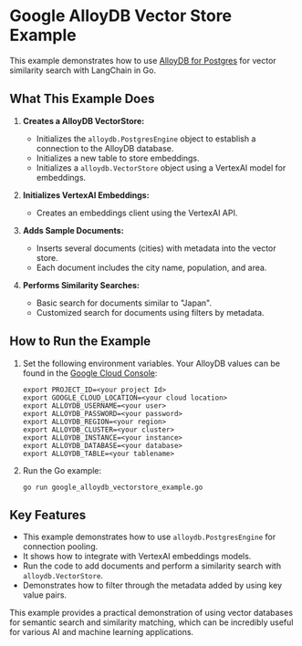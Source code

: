 # Google AlloyDB Vector Store Example

This example demonstrates how to use [AlloyDB for Postgres](https://cloud.google.com/products/alloydb) for vector similarity search with LangChain in Go.

## What This Example Does

1. **Creates a AlloyDB VectorStore:**
   - Initializes the `alloydb.PostgresEngine` object to establish a connection to the AlloyDB database.
   - Initializes a new table to store embeddings.
   - Initializes a `alloydb.VectorStore` object using a VertexAI model for embeddings.

2. **Initializes VertexAI Embeddings:**
    - Creates an embeddings client using the VertexAI API.

3. **Adds Sample Documents:**
    - Inserts several documents (cities) with metadata into the vector store.
    - Each document includes the city name, population, and area.

4. **Performs Similarity Searches:**
    - Basic search for documents similar to "Japan".
    - Customized search for documents using filters by metadata.

## How to Run the Example

1. Set the following environment variables. Your AlloyDB values can be found in the [Google Cloud Console](https://console.cloud.google.com/alloydb/clusters):
   ```
   export PROJECT_ID=<your project Id>
   export GOOGLE_CLOUD_LOCATION=<your cloud location>
   export ALLOYDB_USERNAME=<your user>
   export ALLOYDB_PASSWORD=<your password>
   export ALLOYDB_REGION=<your region>
   export ALLOYDB_CLUSTER=<your cluster>
   export ALLOYDB_INSTANCE=<your instance>
   export ALLOYDB_DATABASE=<your database>
   export ALLOYDB_TABLE=<your tablename>
   ```

2. Run the Go example:
   ```
   go run google_alloydb_vectorstore_example.go
   ```

## Key Features

- This example demonstrates how to use `alloydb.PostgresEngine` for connection pooling.
- It shows how to integrate with VertexAI embeddings models.
- Run the code to add documents and perform a similarity search with `alloydb.VectorStore`.
- Demonstrates how to filter through the metadata added by using key value pairs.

This example provides a practical demonstration of using vector databases for semantic search and similarity matching, which can be incredibly useful for various AI and machine learning applications.
